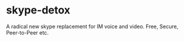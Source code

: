skype-detox
===========

A radical new skype replacement for IM voice and video. Free, Secure, Peer-to-Peer etc.
